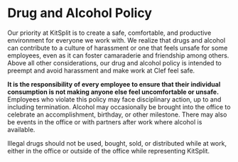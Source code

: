 # Drug and Alcohol Policy

Our priority at KitSplit is to create a safe, comfortable, and productive environment for everyone we work with. We realize that drugs and alcohol can contribute to a culture of harassment or one that feels unsafe for some employees, even as it can foster camaraderie and friendship among others. Above all other considerations, our drug and alcohol policy is intended to preempt and avoid harassment and make work at Clef feel safe.  

**It is the responsibility of every employee to ensure that their individual consumption is not making anyone else feel uncomfortable or unsafe.** Employees who violate this policy may face disciplinary action, up to and including termination. Alcohol may occasionally be brought into the office to celebrate an accomplishment, birthday, or other milestone. There may also be events in the office or with partners after work where alcohol is available.

Illegal drugs should not be used, bought, sold, or distributed while at work, either in the office or outside of the office while representing KitSplit.
